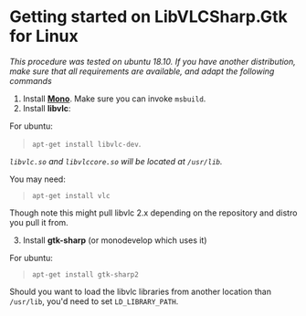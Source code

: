 # Getting started on LibVLCSharp.Gtk for Linux

_This procedure was tested on ubuntu 18.10. If you have another distribution, make sure that all requirements are available, and adapt the following commands_

1. Install **[Mono](https://www.mono-project.com/download/stable/#download-lin)**. Make sure you can invoke `msbuild`.
2. Install **libvlc**: 

For ubuntu:
> `apt-get install libvlc-dev`. 

*`libvlc.so` and `libvlccore.so` will be located at `/usr/lib`.*

You may need:
> `apt-get install vlc`

Though note this might pull libvlc 2.x depending on the repository and distro you pull it from.

3. Install **gtk-sharp** (or monodevelop which uses it)

For ubuntu:
> `apt-get install gtk-sharp2`

Should you want to load the libvlc libraries from another location than `/usr/lib`, you'd need to set `LD_LIBRARY_PATH`.